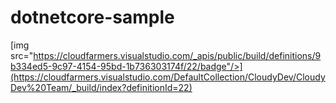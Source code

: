 # dotnetcore-sample
[img src="https://cloudfarmers.visualstudio.com/_apis/public/build/definitions/9b334ed5-9c97-4154-95bd-1b736303174f/22/badge"/>](https://cloudfarmers.visualstudio.com/DefaultCollection/CloudyDev/CloudyDev%20Team/_build/index?definitionId=22)
